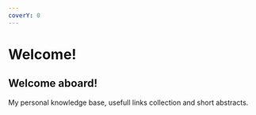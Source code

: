 ```yaml
---
coverY: 0
---
```


# Welcome!

## Welcome aboard!

My personal knowledge base, usefull links collection and short abstracts.

